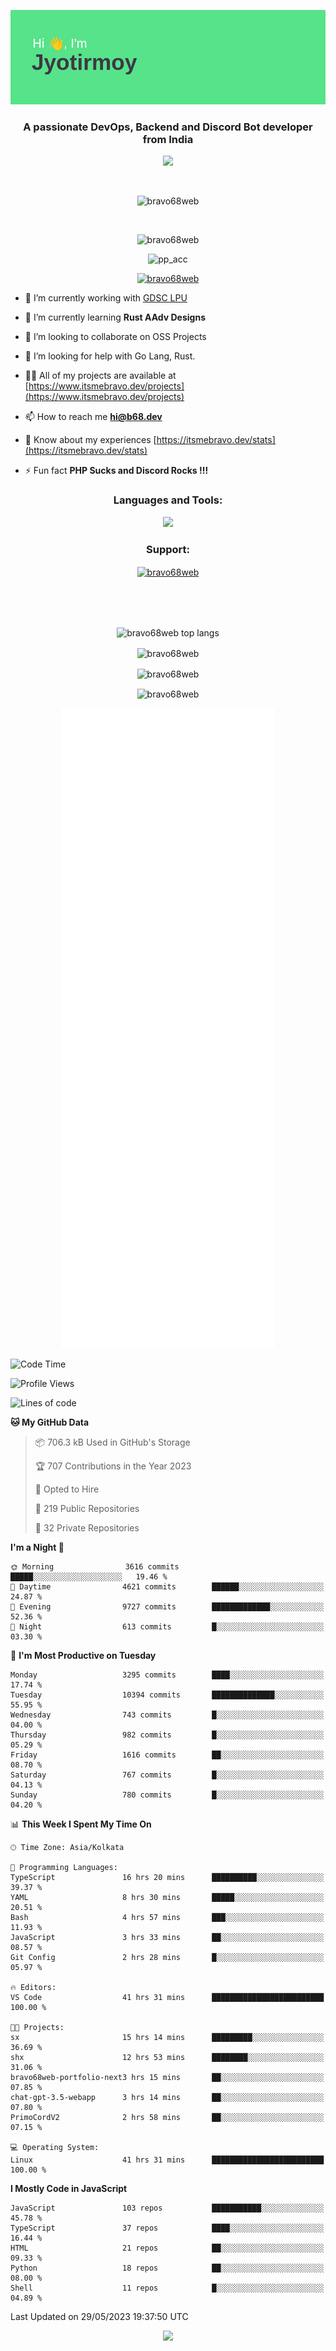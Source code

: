 <p align="center"><img src="header.png"></p>
<h3 align="center">A passionate DevOps, Backend and Discord Bot developer from India</h3>

<p align="center"><a href="https://discord.com/users/457039372009865226"><img src="https://lanyard-profile-readme.vercel.app/api/457039372009865226"></a></p>
                           
<br>
<p align="center"> <img src="https://komarev.com/ghpvc/?username=bravo68web&label=Profile%20views&color=0e75b6&style=flat" alt="bravo68web" /> </p>
<br>


<p align="center"><img src="https://github-profile-trophy.vercel.app/?username=bravo68web&theme=discord&column=3&row=2" alt="bravo68web" /> </p>
<p align="center"><img src="https://osu-embed.b68dev.xyz/pp_acc" alt="pp_acc" /> </p>

<p align="center"> <a href="https://twitter.com/bravo68web" target="blank"><img src="https://img.shields.io/twitter/follow/bravo68web?logo=twitter&style=for-the-badge" alt="bravo68web" /></a> </p>

- 🔭 I’m currently working with [GDSC LPU](https://gdsclpu.live/)

- 🌱 I’m currently learning **Rust AAdv Designs**

- 👯 I’m looking to collaborate on OSS Projects

- 🤝 I’m looking for help with Go Lang, Rust.

- 👨‍💻 All of my projects are available at [https://www.itsmebravo.dev/projects](https://www.itsmebravo.dev/projects)

<!-- - 💬 Ask me about **DF Techs** -->

- 📫 How to reach me **hi@b68.dev**

- 📄 Know about my experiences [https://itsmebravo.dev/stats](https://itsmebravo.dev/stats)

- ⚡ Fun fact **PHP Sucks and Discord Rocks !!!**

<h3 align="center">Languages and Tools:</h3>
<p align="center"> 
<img src="https://skillicons.dev/icons?i=aws,bash,c,cs,cpp,cloudflare,css,dart,devto,discord,bots,docker,electron,ember,emotion,express,fastapi,figma,firebase,flask,gcp,git,github,githubactions,go,gitlab,graphql,heroku,html,ai,ipfs,js,jest,linux,md,mastodon,mongodb,neovim,netlify,nextjs,nginx,nodejs,postgres,postman,powershell,py,react,redis,regex,replit,rocket,rust,sqlite,mysql,stackoverflow,styledcomponents,supabase,sentry,solidity,svg,tailwind,tauri,twitter,ts,unity,v,vercel,vim,vite,wasm,webpack,workers&perline=8&theme=dark" />
</p>

<h3 align="center">Support:</h3>
<p align="center"><a href="https://www.buymeacoffee.com/bravo68web"> <img align="center" src="https://cdn.buymeacoffee.com/buttons/v2/default-yellow.png" height="50" width="210" alt="bravo68web" /></a></p><br><br>
<br>

<p align="center"> <img align="center" src="https://github-readme-stats-sync.vercel.app/api/top-langs?username=bravo68web&count_private=true&show_icons=true&theme=radical&border_radius=10&&langs_count=10&layout=compact" alt="bravo68web top langs" /></p>

<p align="center"> <img align="center" src="https://github-readme-stats-sync.vercel.app/api?username=bravo68web&count_private=true&show_icons=true&theme=radical&border_radius=10" alt="bravo68web" /></p>

<p align="center"> <img align="center" src="https://github-readme-streak-stats.herokuapp.com?user=bravo68web&theme=dracula&hide_border=true" alt="bravo68web" /></p>

<p align="center"> <img align="center" src="https://github-readme-stats-sync.vercel.app/api/wakatime?username=bravo68web&count_private=true&show_icons=true&theme=aura_dark&border_radius=10&&langs_count=10&layout=compact&range=last_7_days" alt="bravo68web" /></p>

<p align="center"><img src="https://raw.githubusercontent.com/BRAVO68WEB/BRAVO68WEB/master/github-metrics.svg"></p>

<!--START_SECTION:waka-->
![Code Time](http://img.shields.io/badge/Code%20Time-4%2C790%20hrs%2042%20mins-blue)

![Profile Views](http://img.shields.io/badge/Profile%20Views-39-blue)

![Lines of code](https://img.shields.io/badge/From%20Hello%20World%20I%27ve%20Written-58.1%20million%20lines%20of%20code-blue)

**🐱 My GitHub Data** 

> 📦 706.3 kB Used in GitHub's Storage 
 > 
> 🏆 707 Contributions in the Year 2023
 > 
> 💼 Opted to Hire
 > 
> 📜 219 Public Repositories 
 > 
> 🔑 32 Private Repositories 
 > 
**I'm a Night 🦉** 

```text
🌞 Morning                3616 commits        █████░░░░░░░░░░░░░░░░░░░░   19.46 % 
🌆 Daytime                4621 commits        ██████░░░░░░░░░░░░░░░░░░░   24.87 % 
🌃 Evening                9727 commits        █████████████░░░░░░░░░░░░   52.36 % 
🌙 Night                  613 commits         █░░░░░░░░░░░░░░░░░░░░░░░░   03.30 % 
```
📅 **I'm Most Productive on Tuesday** 

```text
Monday                   3295 commits        ████░░░░░░░░░░░░░░░░░░░░░   17.74 % 
Tuesday                  10394 commits       ██████████████░░░░░░░░░░░   55.95 % 
Wednesday                743 commits         █░░░░░░░░░░░░░░░░░░░░░░░░   04.00 % 
Thursday                 982 commits         █░░░░░░░░░░░░░░░░░░░░░░░░   05.29 % 
Friday                   1616 commits        ██░░░░░░░░░░░░░░░░░░░░░░░   08.70 % 
Saturday                 767 commits         █░░░░░░░░░░░░░░░░░░░░░░░░   04.13 % 
Sunday                   780 commits         █░░░░░░░░░░░░░░░░░░░░░░░░   04.20 % 
```


📊 **This Week I Spent My Time On** 

```text
🕑︎ Time Zone: Asia/Kolkata

💬 Programming Languages: 
TypeScript               16 hrs 20 mins      ██████████░░░░░░░░░░░░░░░   39.37 % 
YAML                     8 hrs 30 mins       █████░░░░░░░░░░░░░░░░░░░░   20.51 % 
Bash                     4 hrs 57 mins       ███░░░░░░░░░░░░░░░░░░░░░░   11.93 % 
JavaScript               3 hrs 33 mins       ██░░░░░░░░░░░░░░░░░░░░░░░   08.57 % 
Git Config               2 hrs 28 mins       █░░░░░░░░░░░░░░░░░░░░░░░░   05.97 % 

🔥 Editors: 
VS Code                  41 hrs 31 mins      █████████████████████████   100.00 % 

🐱‍💻 Projects: 
sx                       15 hrs 14 mins      █████████░░░░░░░░░░░░░░░░   36.69 % 
shx                      12 hrs 53 mins      ████████░░░░░░░░░░░░░░░░░   31.06 % 
bravo68web-portfolio-next3 hrs 15 mins       ██░░░░░░░░░░░░░░░░░░░░░░░   07.85 % 
chat-gpt-3.5-webapp      3 hrs 14 mins       ██░░░░░░░░░░░░░░░░░░░░░░░   07.80 % 
PrimoCordV2              2 hrs 58 mins       ██░░░░░░░░░░░░░░░░░░░░░░░   07.15 % 

💻 Operating System: 
Linux                    41 hrs 31 mins      █████████████████████████   100.00 % 
```

**I Mostly Code in JavaScript** 

```text
JavaScript               103 repos           ███████████░░░░░░░░░░░░░░   45.78 % 
TypeScript               37 repos            ████░░░░░░░░░░░░░░░░░░░░░   16.44 % 
HTML                     21 repos            ██░░░░░░░░░░░░░░░░░░░░░░░   09.33 % 
Python                   18 repos            ██░░░░░░░░░░░░░░░░░░░░░░░   08.00 % 
Shell                    11 repos            █░░░░░░░░░░░░░░░░░░░░░░░░   04.89 % 
```




 Last Updated on 29/05/2023 19:37:50 UTC
<!--END_SECTION:waka-->

<p align="center"><img src="https://bravo68web.me/images/header_.png"></p>

